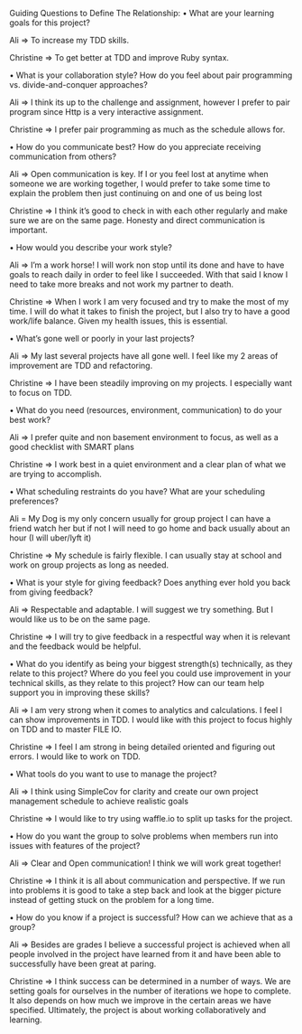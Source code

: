 Guiding Questions to Define The Relationship:
•	What are your learning goals for this project?

Ali  => To increase my TDD skills.

Christine => To get better at TDD and improve Ruby syntax.

•	What is your collaboration style? How do you feel about pair programming vs. divide-and-conquer approaches?

Ali  => I think its up to the challenge and assignment, however I prefer to pair program since Http is a very interactive assignment.

Christine => I prefer pair programming as much as the schedule allows for.

•	How do you communicate best? How do you appreciate receiving communication from others?

Ali  => Open communication is key. If I or you feel lost at anytime when someone we are working together, I would prefer to take some time to explain the problem then just continuing on and one of us being lost

Christine => I think it’s good to check in with each other regularly and make sure we are on the same page. Honesty and direct communication is important.

•	How would you describe your work style?

Ali  =>  I’m a work horse! I will work non stop until its done and have to have goals to reach daily in order to feel like I succeeded. With that said I know I need to take more breaks and not work my partner to death.

Christine => When I work I am very focused and try to make the most of my time. I will do what it takes to finish the project, but I also try to  have a good work/life balance. Given my health issues, this is essential.

•	What’s gone well or poorly in your last projects?

Ali  => My last several projects have all gone well. I feel like my 2 areas of improvement are TDD and refactoring.

Christine => I have been steadily improving on my projects. I especially want to focus on TDD.

•	What do you need (resources, environment, communication) to do your best work?

Ali  => I prefer quite and non basement environment to focus, as well as a good checklist with SMART plans

Christine => I work best in a quiet environment and a clear plan of what we are trying to accomplish.

•	What scheduling restraints do you have? What are your scheduling preferences?

Ali  =  My Dog is my only concern usually for group project I can have a friend watch her but if not I will need to go home and back usually about an hour (I will uber/lyft it)

Christine => My schedule is fairly flexible. I can usually stay at school and work on group projects as long as needed.

•	What is your style for giving feedback? Does anything ever hold you back from giving feedback?

Ali  => Respectable and adaptable. I will suggest we try something. But I would like us to be on the same page.

Christine => I will try to give feedback in a respectful way when it is relevant and the feedback would be helpful.

•	What do you identify as being your biggest strength(s) technically, as they relate to this project? Where do you feel you could use improvement in your technical skills, as they relate to this project? How can our team help support you in improving these skills?

Ali  => I am very strong when it comes to analytics and calculations. I feel I can show improvements in TDD. I would like with this project to focus highly on TDD and to master FILE IO.

Christine => I feel I am strong in being detailed oriented and figuring out errors. I would like to work on TDD.

•	What tools do you want to use to manage the project?

Ali  => I think using SimpleCov for clarity and create our own project management schedule to achieve realistic goals

Christine => I would like to try using waffle.io to split up tasks for the project.

•	How do you want the group to solve problems when members run into issues with features of the project?

Ali  => Clear and Open communication! I think we will work great together!

Christine => I think it is all about communication and perspective. If we run into problems it is good to take a step back and look at the bigger picture instead of getting stuck on the problem for a long time.

•	How do you know if a project is successful? How can we achieve that as a group?

Ali  => Besides are grades I believe a successful project is achieved when all people involved in the project have learned from it and have been able to successfully have been great at paring.

Christine => I think success can be determined in a number of ways. We are setting goals for ourselves in the number of iterations we hope to complete. It also depends on how much we improve in the certain areas we have specified. Ultimately, the project is about working collaboratively and learning.
